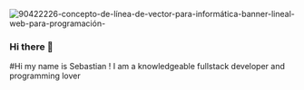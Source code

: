 ![90422226-concepto-de-línea-de-vector-para-informática-banner-lineal-web-para-programación-](https://user-images.githubusercontent.com/98132797/173199482-8d345d21-5e33-4145-ae67-491407f30e70.jpg)

### Hi there 👋


#Hi my name is Sebastian ! I am a knowledgeable fullstack developer and programming lover

